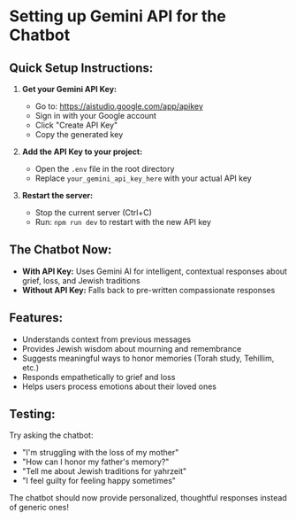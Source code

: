 # Setting up Gemini API for the Chatbot

## Quick Setup Instructions:

1. **Get your Gemini API Key:**
   - Go to: https://aistudio.google.com/app/apikey
   - Sign in with your Google account
   - Click "Create API Key"
   - Copy the generated key

2. **Add the API Key to your project:**
   - Open the `.env` file in the root directory
   - Replace `your_gemini_api_key_here` with your actual API key

3. **Restart the server:**
   - Stop the current server (Ctrl+C)
   - Run: `npm run dev` to restart with the new API key

## The Chatbot Now:

- **With API Key:** Uses Gemini AI for intelligent, contextual responses about grief, loss, and Jewish traditions
- **Without API Key:** Falls back to pre-written compassionate responses

## Features:
- Understands context from previous messages  
- Provides Jewish wisdom about mourning and remembrance
- Suggests meaningful ways to honor memories (Torah study, Tehillim, etc.)
- Responds empathetically to grief and loss
- Helps users process emotions about their loved ones

## Testing:
Try asking the chatbot:
- "I'm struggling with the loss of my mother"
- "How can I honor my father's memory?"  
- "Tell me about Jewish traditions for yahrzeit"
- "I feel guilty for feeling happy sometimes"

The chatbot should now provide personalized, thoughtful responses instead of generic ones!
